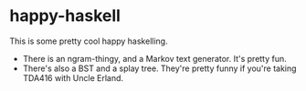 # happy-haskell
This is some pretty cool happy haskelling.

- There is an ngram-thingy, and a Markov text generator. It's pretty fun.
- There's also a BST and a splay tree. They're pretty funny if you're taking TDA416 with Uncle Erland.
